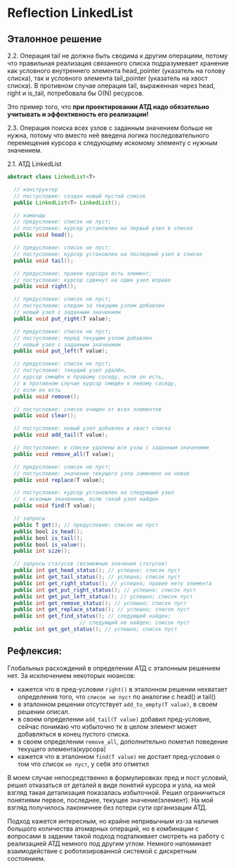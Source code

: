 # Reflection LinkedList<T>

## Эталонное решение

2.2. Операция tail не должна быть сводима к другим операциям, потому что правильная 
реализация связанного списка подразумевает хранение как условного внутреннего 
элемента head_pointer (указатель на голову списка), так и условного элемента 
tail_pointer (указатель на хвост списка). В противном случае операция tail, 
выраженная через head, right и is_tail, потребовала бы O(N) ресурсов.

Это пример того, что **при проектировании АТД надо обязательно учитывать и эффективность его реализации!**

2.3. Операция поиска всех узлов с заданным значением больше не нужна, 
потому что вместо неё введена логика последовательного перемещения курсора 
к следующему искомому элементу с нужным значением.

2.1. АТД LinkedList
```java
abstract class LinkedList<T>

  // конструктор
  // постусловие: создан новый пустой список
  public LinkedList<T> LinkedList();

  // команды
  // предусловие: список не пуст; 
  // постусловие: курсор установлен на первый узел в списке
  public void head(); 

  // предусловие: список не пуст; 
  // постусловие: курсор установлен на последний узел в списке
  public void tail(); 

  // предусловие: правее курсора есть элемент; 
  // постусловие: курсор сдвинут на один узел вправо
  public void right(); 

  // предусловие: список не пуст; 
  // постусловие: следом за текущим узлом добавлен 
  // новый узел с заданным значением
  public void put_right(T value); 

  // предусловие: список не пуст; 
  // постусловие: перед текущим узлом добавлен 
  // новый узел с заданным значением
  public void put_left(T value); 

  // предусловие: список не пуст; 
  // постусловие: текущий узел удалён, 
  // курсор смещён к правому соседу, если он есть, 
  // в противном случае курсор смещён к левому соседу,
  // если он есть
  public void remove();

  // постусловие: список очищен от всех элементов
  public void clear(); 

  // постусловие: новый узел добавлен в хвост списка
  public void add_tail(T value); 

  // постусловие: в списке удалены все узлы с заданным значением
  public void remove_all(T value);

  // предусловие: список не пуст;
  // постусловие: значение текущего узла заменено на новое
  public void replace(T value); 

  // постусловие: курсор установлен на следующий узел 
  // с искомым значением, если такой узел найден
  public void find(T value); 

  // запросы
  public T get(); // предусловие: список не пуст
  public bool is_head();
  public bool is_tail();
  public bool is_value();
  public int size();

  // запросы статусов (возможные значения статусов)
  public int get_head_status(); // успешно; список пуст
  public int get_tail_status(); // успешно; список пуст
  public int get_right_status(); // успешно; правее нету элемента
  public int get_put_right_status(); // успешно; список пуст
  public int get_put_left_status(); // успешно; список пуст
  public int get_remove_status(); // успешно; список пуст
  public int get_replace_status(); // успешно; список пуст
  public int get_find_status(); // следующий найден; 
                       // следующий не найден; список пуст
  public int get_get_status(); // успешно; список пуст
```

## Рефлексия:

Глобальных расхождений в определении АТД с эталонным решением нет. 
За исключением некоторых нюансов: 
- кажется что в пред-условии `right()` в эталонном решении нехватает определения того,
что `список не пуст` по аналогии с head() и tail()
- в эталонном решении отсутствует `add_to_empty(T value)`, в своем решении описал.
- в своем определении `add_tail(T value)` добавил пред-условие, сейчас понимаю что избыточно
тк в целом элемент может добавляться в конец пустого списка.
- в своем определении `remove_all`, дополнительно пометил поведение текущего элемента(курсора)
- кажется что в эталонном `find(T value)` не достает пред-условия о том что список `не пуст`, 
у себя это отметил

В моем случае непосредственно в формулировках пред и пост условий, решил отказаться
от деталей в виде понятий курсора и узла, на мой взгляд такая детализация показалась избыточной. 
Решил ограничиться понятиями первое, последнее, текущее значение(элемент). 
На мой взгляд получилось лаконичнее без потери сути организации АТД.

Подход кажется интересным, но крайне непривычным из-за наличия большого количества
атомарных операций, но в комбинации с вопросами в задании такой подход подталкивает 
смотреть на работу с реализацией АТД немного под другим углом.
Немного напоминает взаимодействие с роботизированной системой с дискретным состоянием.